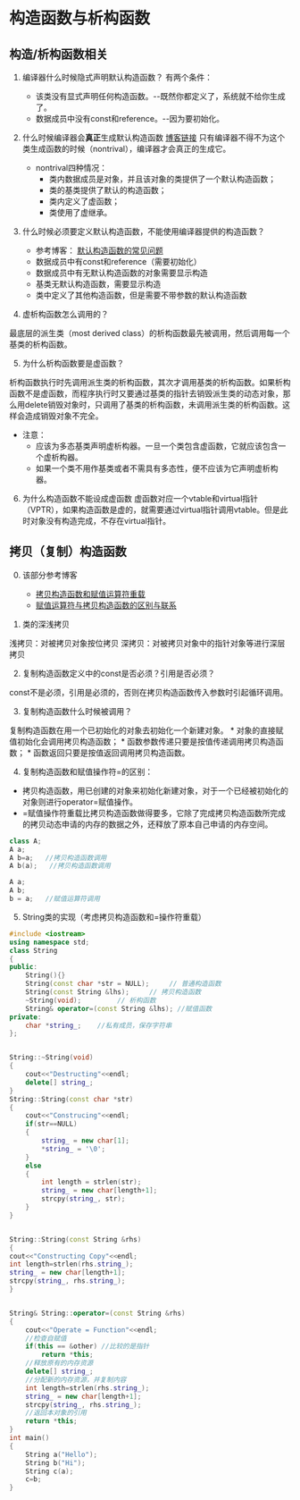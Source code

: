 # 构造函数与析构函数

## 构造/析构函数相关

1. 编译器什么时候隐式声明默认构造函数？
有两个条件：
     * 该类没有显式声明任何构造函数。--既然你都定义了，系统就不给你生成了。
     * 数据成员中没有const和reference。--因为要初始化。


2. 什么时候编译器会**真正**生成默认构造函数
[博客链接](http://www.cnblogs.com/fanzhidongyzby/archive/2013/01/12/2858040.html)
只有编译器不得不为这个类生成函数的时候（nontrival），编译器才会真正的生成它。
     * nontrival四种情况：
        * 类内数据成员是对象，并且该对象的类提供了一个默认构造函数；
        * 类的基类提供了默认的构造函数；
        * 类内定义了虚函数；
        * 类使用了虚继承。


3. 什么时候必须要定义默认构造函数，不能使用编译器提供的构造函数？
     * 参考博客： [默认构造函数的常见问题](http://www.cnblogs.com/gnuhpc/archive/2012/12/10/2811920.html)
     * 数据成员中有const和reference（需要初始化）
     * 数据成员中有无默认构造函数的对象需要显示构造
     * 基类无默认构造函数，需要显示构造
     * 类中定义了其他构造函数，但是需要不带参数的默认构造函数


4. 虚析构函数怎么调用的？

最底层的派生类（most derived class）的析构函数最先被调用，然后调用每一个基类的析构函数。


5. 为什么析构函数要是虚函数？

析构函数执行时先调用派生类的析构函数，其次才调用基类的析构函数。如果析构函数不是虚函数，而程序执行时又要通过基类的指针去销毁派生类的动态对象，那么用delete销毁对象时，只调用了基类的析构函数，未调用派生类的析构函数。这样会造成销毁对象不完全。

* 注意：
     * 应该为多态基类声明虚析构器。一旦一个类包含虚函数，它就应该包含一个虚析构器。
     * 如果一个类不用作基类或者不需具有多态性，便不应该为它声明虚析构器。


6.  为什么构造函数不能设成虚函数
虚函数对应一个vtable和virtual指针（VPTR），如果构造函数是虚的，就需要通过virtual指针调用vtable。但是此时对象没有构造完成，不存在virtual指针。


## 拷贝（复制）构造函数
0. 该部分参考博客
     * [拷贝构造函数和赋值运算符重载](http://blog.csdn.net/gxtdjh/article/details/6653499)
     * [赋值运算符与拷贝构造函数的区别与联系]( http://blog.sina.com.cn/s/blog_725dd1010100t826.html)


1. 类的深浅拷贝

浅拷贝：对被拷贝对象按位拷贝
深拷贝：对被拷贝对象中的指针对象等进行深层拷贝


2. 复制构造函数定义中的const是否必须？引用是否必须？

const不是必须，引用是必须的，否则在拷贝构造函数传入参数时引起循环调用。


3. 复制构造函数什么时候被调用？

复制构造函数在用一个已初始化的对象去初始化一个新建对象。
     * 对象的直接赋值初始化会调用拷贝构造函数；
     * 函数参数传递只要是按值传递调用拷贝构造函数；
     * 函数返回只要是按值返回调用拷贝构造函数。


4. 复制构造函数和赋值操作符=的区别：

* 拷贝构造函数，用已创建的对象来初始化新建对象，对于一个已经被初始化的对象则进行operator=赋值操作。
* =赋值操作符重载比拷贝构造函数做得要多，它除了完成拷贝构造函数所完成的拷贝动态申请的内存的数据之外，还释放了原本自己申请的内存空间。

```cpp
class A;
A a;
A b=a;   //拷贝构造函数调用
A b(a);   //拷贝构造函数调用

A a;
A b;
b = a;   //赋值运算符调用
```


5. String类的实现（考虑拷贝构造函数和=操作符重载）

```cpp
#include <iostream>
using namespace std;
class String
{
public:
    String(){}
    String(const char *str = NULL);     // 普通构造函数
    String(const String &lhs);     // 拷贝构造函数
    ~String(void);         // 析构函数
    String& operator=(const String &lhs); //赋值函数
private:
    char *string_;    //私有成员，保存字符串
};


String::~String(void)
{
    cout<<"Destructing"<<endl;
    delete[] string_;
}
String::String(const char *str)
{
    cout<<"Construcing"<<endl;
    if(str==NULL)
    {
        string_ = new char[1];
        *string_ = '\0';
    }
    else
    {
        int length = strlen(str);
        string_ = new char[length+1];
        strcpy(string_, str);
    }
}


String::String(const String &rhs)
{
cout<<"Constructing Copy"<<endl;
int length=strlen(rhs.string_);
string_ = new char[length+1];
strcpy(string_, rhs.string_);
}


String& String::operator=(const String &rhs)
{
    cout<<"Operate = Function"<<endl;
    //检查自赋值
    if(this == &other) //比较的是指针
        return *this;
    //释放原有的内存资源
    delete[] string_;
    //分配新的内存资源，并复制内容
    int length=strlen(rhs.string_);
    string_ = new char[length+1];
    strcpy(string_, rhs.string_);
    //返回本对象的引用
    return *this;
}
int main()
{
    String a("Hello");
    String b("Hi");
    String c(a);
    c=b;
}
```
